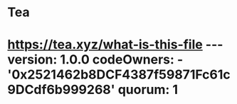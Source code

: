 # Tea
# https://tea.xyz/what-is-this-file --- version: 1.0.0 codeOwners:   - '0x2521462b8DCF4387f59871Fc61c9DCdf6b999268' quorum: 1

